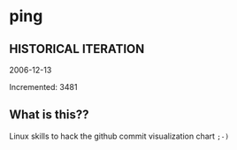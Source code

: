# ping

## HISTORICAL ITERATION
2006-12-13

Incremented: 3481

## What is this?? 
Linux skills to hack the github commit visualization chart `;-)`
